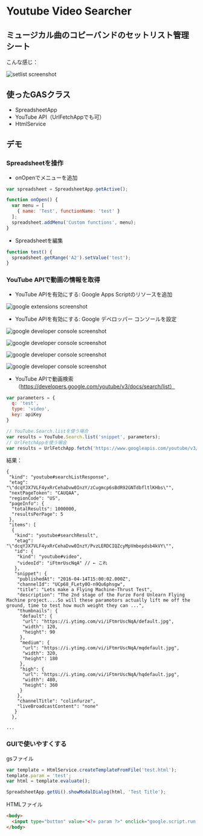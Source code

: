 # Youtube Video Searcher

## ミュージカル曲のコピーバンドのセットリスト管理シート

こんな感じ：

![setlist screenshot](/advanced/YoutubeVideoSearcher/images/setlist.png)

## 使ったGASクラス
- SpreadsheetApp
- YouTube API（UrlFetchAppでも可）
- HtmlService

## デモ
### Spreadsheetを操作
- onOpenでメニューを追加
```javascript
var spreadsheet = SpreadsheetApp.getActive(); 

function onOpen() {
  var menu = [
    { name: 'Test', functionName: 'test' }
  ];
  spreadsheet.addMenu('Custom functions', menu);
}
```
- Spreadsheetを編集
```javascript
function test() {
  spreadsheet.getRange('A2').setValue('test');
}
```

### YouTube APIで動画の情報を取得
- YouTube APIを有効にする: Google Apps Scriptのリソースを追加

![google extensions screenshot](/advanced/YoutubeVideoSearcher/images/google_extensions.png)

- YouTube APIを有効にする: Google デベロッパー コンソールを設定

![google developer console screenshot](/advanced/YoutubeVideoSearcher/images/google_developer_console.png)

![google developer console screenshot](/advanced/YoutubeVideoSearcher/images/google_developer_console_2.png)

![google developer console screenshot](/advanced/YoutubeVideoSearcher/images/google_developer_console_3.png)

![google developer console screenshot](/advanced/YoutubeVideoSearcher/images/google_developer_console_4.png)

- YouTube APIで動画検索（https://developers.google.com/youtube/v3/docs/search/list）
```javascript
var parameters = {
  q: 'test',
  type: 'video',
  key: apiKey
}

// YouTube.Search.listを使う場合
var results = YouTube.Search.list('snippet', parameters);
// UrlFetchAppを使う場合
var results = UrlFetchApp.fetch('https://www.googleapis.com/youtube/v3/search?part=snippet&q=test&type=video&key=' + apiKey).getContentText();
```

結果：
```
{
 "kind": "youtube#searchListResponse",
 "etag": "\"dcqYJX7VLF4yxRrCehaDvw0InzY/zCugmcp6sBdR92GNTdbfltlKHbs\"",
 "nextPageToken": "CAUQAA",
 "regionCode": "US",
 "pageInfo": {
  "totalResults": 1000000,
  "resultsPerPage": 5
 },
 "items": [
  {
   "kind": "youtube#searchResult",
   "etag": "\"dcqYJX7VLF4yxRrCehaDvw0InzY/PvzLERDCIQZcyMpVmbepdsb4kVY\"",
   "id": {
    "kind": "youtube#video",
    "videoId": "iFtmrUscNqA" // ← これ
   },
   "snippet": {
    "publishedAt": "2016-04-14T15:00:02.000Z",
    "channelId": "UCp68_FLety0O-n9Qu6phsgw",
    "title": "Lets make a Flying Machine-Thrust Test",
    "description": "The 2nd stage of the Furze Ford Unlearn Flying Machine project....So will these paramotors actually lift me off the ground, time to test how much weight they can ...",
    "thumbnails": {
     "default": {
      "url": "https://i.ytimg.com/vi/iFtmrUscNqA/default.jpg",
      "width": 120,
      "height": 90
     },
     "medium": {
      "url": "https://i.ytimg.com/vi/iFtmrUscNqA/mqdefault.jpg",
      "width": 320,
      "height": 180
     },
     "high": {
      "url": "https://i.ytimg.com/vi/iFtmrUscNqA/hqdefault.jpg",
      "width": 480,
      "height": 360
     }
    },
    "channelTitle": "colinfurze",
    "liveBroadcastContent": "none"
   }
  },

...

```

### GUIで使いやすくする
gsファイル
```javascript
var template = HtmlService.createTemplateFromFile('test.html');
template.param = 'test';
var html = template.evaluate();

SpreadsheetApp.getUi().showModalDialog(html, 'Test Title');
```

HTMLファイル
```html
<body>
  <input type="button" value="<?= param ?>" onclick="google.script.run.withSuccessHandler(google.script.host.close).test();">
</body>
```
